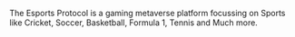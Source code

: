 The Esports Protocol is a gaming metaverse platform focussing on Sports like Cricket, Soccer, Basketball, Formula 1, Tennis and Much more.
